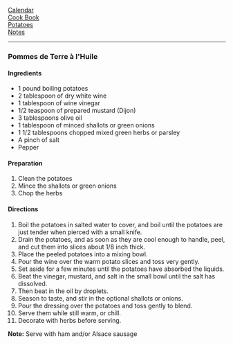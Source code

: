 [Calendar](https://github.com/vmsmith/EDT/blob/master/calendar.md)    
[Cook Book](https://github.com/vmsmith/CookBook/blob/master/README.md)    
[Potatoes](https://github.com/vmsmith/CookBook/blob/master/potatoes.md)    
[Notes](https://github.com/vmsmith/CookBook/blob/master/notes.md)    

-----    

### Pommes de Terre à l'Huile   

#### Ingredients   
* 1 pound boiling potatoes     
* 2 tablespoon of dry white wine   
* 1 tablespoon of wine vinegar   
* 1/2 teaspoon of prepared mustard (Dijon)    
* 3 tablespoons olive oil    
* 1 tablespoon of minced shallots or green onions    
* 1 1/2 tablespoons chopped mixed green herbs or parsley    
* A pinch of salt
* Pepper    


#### Preparation   
1. Clean the potatoes   
2. Mince the shallots or green onions
3. Chop the herbs   

#### Directions    
1. Boil the potatoes in salted water to cover, and boil until the potatoes are just tender when pierced with a small knife.    
2. Drain the potatoes, and as soon as they are cool enough to handle, peel, and cut them into slices about 1/8 inch thick.    
3. Place the peeled potatoes into a mixing bowl.    
4. Pour the wine over the warm potato slices and toss very gently.
5. Set aside for a few minutes until the potatoes have absorbed the liquids.   
6.  Beat the vinegar, mustard, and salt in the small bowl until the salt has dissolved.
7.  Then beat in the oil by droplets.
8.  Season to taste, and stir in the optional shallots or onions.
9.  Pour the dressing over the potatoes and toss gently to blend.    
10.  Serve them while still warm, or chill.
11.  Decorate with herbs before serving.

**Note:** Serve with ham and/or Alsace sausage   
